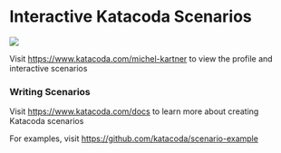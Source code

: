 # Interactive Katacoda Scenarios

[![](http://shields.katacoda.com/katacoda/michel-kartner/count.svg)](https://www.katacoda.com/michel-kartner "Get your profile on Katacoda.com")

Visit https://www.katacoda.com/michel-kartner to view the profile and interactive scenarios

### Writing Scenarios
Visit https://www.katacoda.com/docs to learn more about creating Katacoda scenarios

For examples, visit https://github.com/katacoda/scenario-example
